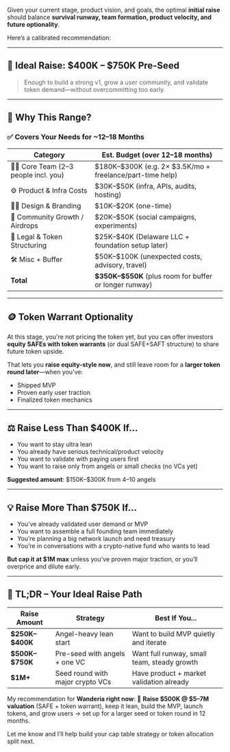 Given your current stage, product vision, and goals, the optimal **initial raise** should balance **survival runway, team formation, product velocity, and future optionality**.

Here’s a calibrated recommendation:

---

## 🎯 Ideal Raise: **\$400K – \$750K Pre-Seed**

> Enough to build a strong v1, grow a user community, and validate token demand—without overcommitting too early.

---

## 🧮 Why This Range?

### ✅ **Covers Your Needs for \~12–18 Months**

| Category                            | Est. Budget (over 12–18 months)                              |
| ----------------------------------- | ------------------------------------------------------------ |
| 🧑‍💻 Core Team (2–3 people incl. you) | \$180K–\$300K (e.g. 2× \$3.5K/mo + freelance/part-time help) |
| ⚙️ Product & Infra Costs            | \$30K–\$50K (infra, APIs, audits, hosting)                   |
| 🧑‍🎨 Design & Branding                | \$10K–\$20K (one-time)                                       |
| 🌱 Community Growth / Airdrops      | \$20K–\$50K (social campaigns, experiments)                  |
| 🔐 Legal & Token Structuring        | \$25K–\$40K (Delaware LLC + foundation setup later)          |
| 🛠 Misc + Buffer                    | \$50K–\$100K (unexpected costs, advisory, travel)            |
| **Total**                           | **\$350K–\$550K** (plus room for buffer or longer runway)    |

---

## 🪙 Token Warrant Optionality

At this stage, you're not pricing the token yet, but you can offer investors **equity SAFEs with token warrants** (or dual SAFE+SAFT structure) to share future token upside.

That lets you **raise equity-style now**, and still leave room for a **larger token round later**—when you’ve:

- Shipped MVP
- Proven early user traction
- Finalized token mechanics

---

## ⚖️ Raise Less Than \$400K If…

- You want to stay ultra lean
- You already have serious technical/product velocity
- You want to validate with paying users first
- You want to raise only from angels or small checks (no VCs yet)

**Suggested amount**: \$150K–\$300K from 4–10 angels

---

## 💡 Raise More Than \$750K If…

- You’ve already validated user demand or MVP
- You want to assemble a full founding team immediately
- You’re planning a big network launch and need treasury
- You’re in conversations with a crypto-native fund who wants to lead

**But cap it at \$1M max** unless you’ve proven major traction, or you’ll overprice and dilute early.

---

## 🧠 TL;DR – Your Ideal Raise Path

| Raise Amount      | Strategy                         | Best If You...                              |
| ----------------- | -------------------------------- | ------------------------------------------- |
| **\$250K–\$400K** | Angel-heavy lean start           | Want to build MVP quietly and iterate       |
| **\$500K–\$750K** | Pre-seed with angels + one VC    | Want full runway, small team, steady growth |
| **\$1M+**         | Seed round with major crypto VCs | Have product + market validation already    |

My recommendation for **Wanderia right now**:
🎯 **Raise \$500K @ \$5–7M valuation** (SAFE + token warrant), keep it lean, build the MVP, launch tokens, and grow users → set up for a larger seed or token round in 12 months.

Let me know and I’ll help build your cap table strategy or token allocation split next.
